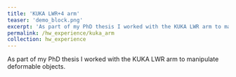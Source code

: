 ```yaml
---
title: 'KUKA LWR+4 arm'
teaser: 'demo_block.png'
excerpt: 'As part of my PhD thesis I worked with the KUKA LWR arm to manipulate deformable objects.'
permalink: /hw_experience/kuka_arm
collection: hw_experience
---
```


As part of my PhD thesis I worked with the KUKA LWR arm to manipulate deformable objects.
